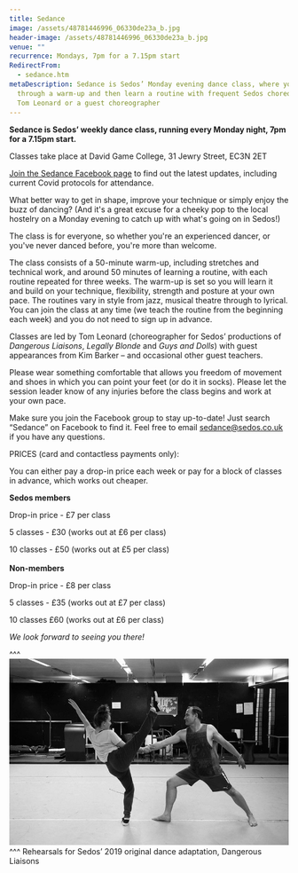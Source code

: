 ```yaml
---
title: Sedance
image: /assets/48781446996_06330de23a_b.jpg
header-image: /assets/48781446996_06330de23a_b.jpg
venue: ""
recurrence: Mondays, 7pm for a 7.15pm start
RedirectFrom:
  - sedance.htm
metaDescription: Sedance is Sedos’ Monday evening dance class, where you can run
  through a warm-up and then learn a routine with frequent Sedos choreographer
  Tom Leonard or a guest choreographer
---
```

**Sedance is Sedos’ weekly dance class, running every Monday night, 7pm for a 7.15pm start.**

Classes take place at David Game College, 31 Jewry Street, EC3N 2ET

[Join the Sedance Facebook page](https://www.facebook.com/groups/328763023951811/) to find out the latest updates, including current Covid protocols for attendance. 

What better way to get in shape, improve your technique or simply enjoy the buzz of dancing? (And it's a great excuse for a cheeky pop to the local hostelry on a Monday evening to catch up with what's going on in Sedos!)

The class is for everyone, so whether you're an experienced dancer, or you've never danced before, you're more than welcome.

The class consists of a 50-minute warm-up, including stretches and technical work, and around 50 minutes of learning a routine, with each routine repeated for three weeks. The warm-up is set so you will learn it and build on your technique, flexibility, strength and posture at your own pace. The routines vary in style from jazz, musical theatre through to lyrical. You can join the class at any time (we teach the routine from the beginning each week) and you do not need to sign up in advance.

Classes are led by Tom Leonard (choreographer for Sedos’ productions of *Dangerous Liaisons*, *Legally Blonde* and *Guys and Dolls*) with guest appearances from Kim Barker – and occasional other guest teachers.

Please wear something comfortable that allows you freedom of movement and shoes in which you can point your feet (or do it in socks). Please let the session leader know of any injuries before the class begins and work at your own pace.

Make sure you join the Facebook group to stay up-to-date! Just search “Sedance” on Facebook to find it. Feel free to email sedance@sedos.co.uk if you have any questions.

PRICES (card and contactless payments only):

You can either pay a drop-in price each week or pay for a block of classes in advance, which works out cheaper. 

**Sedos members**

Drop-in price - £7 per class

5 classes - £30 (works out at £6 per class)

10 classes - £50 (works out at £5 per class)\
\
**Non-members**

Drop-in price - £8 per class

5 classes - £35 (works out at £7 per class)

10 classes £60 (works out at £6 per class)

*We look forward to seeing you there!*

^^^ ![Rehearsals for Sedos’ 2019 original dance adaptation, Dangerous Liaisons, which featured many Sedance members](/assets/48781085673_2a459c1bb7_c.jpg)
^^^ Rehearsals for Sedos’ 2019 original dance adaptation, Dangerous Liaisons